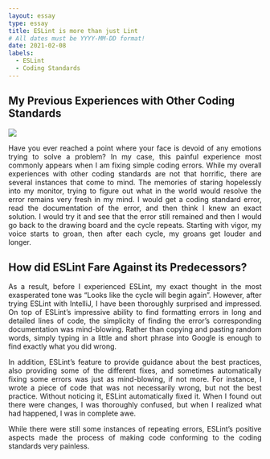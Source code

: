 ```yaml
---
layout: essay
type: essay
title: ESLint is more than just Lint  
# All dates must be YYYY-MM-DD format!
date: 2021-02-08
labels:
  - ESLint
  - Coding Standards
---
```


## My Previous Experiences with Other Coding Standards

<img class="ui medium left floated image" src="../images/devoid.jpeg">

<p align="justify"> Have you ever reached a point where your face is devoid of any emotions trying to solve a problem? In my case, this painful experience most commonly appears when I am fixing simple coding errors. While my overall experiences with other coding standards are not that horrific, there are several instances that come to mind. The memories of staring hopelessly into my monitor, trying to figure out what in the world would resolve the error remains very fresh in my mind. I would get a coding standard error, read the documentation of the error, and then think I knew an exact solution. I would try it and see that the error still remained and then I would go back to the drawing board and the cycle repeats. Starting with vigor, my voice starts to groan, then after each cycle, my groans get louder and longer. </p>

## How did ESLint Fare Against its Predecessors?

<p align="justify"> As a result, before I experienced ESLint, my exact thought in the most exasperated tone was “Looks like the cycle will begin again”. However, after trying ESLint with IntelliJ, I have been thoroughly surprised and impressed. On top of ESLint’s impressive ability to find formatting errors in long and detailed lines of code, the simplicity of finding the error’s corresponding documentation was mind-blowing. Rather than copying and pasting random words, simply typing in a little and short phrase into Google is enough to find exactly what you did wrong. </p>

<p align="justify"> In addition, ESLint’s feature to provide guidance about the best practices, also providing some of the different fixes, and sometimes automatically fixing some errors was just as mind-blowing, if not more. For instance, I wrote a piece of code that was not necessarily wrong, but not the best practice. Without noticing it, ESLint automatically fixed it. When I found out there were changes, I was thoroughly confused, but when I realized what had happened, I was in complete awe.  </p> 

<p align="justify"> While there were still some instances of repeating errors, ESLint’s positive aspects made the process of making code conforming to the coding standards very painless.   </p>
